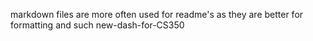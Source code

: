 markdown files are more often used for readme's as they are better for formatting and such
new-dash-for-CS350
